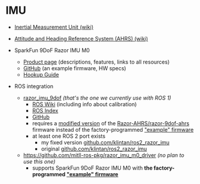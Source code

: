 # IMU

* [Inertial Measurement Unit (wiki)](https://en.wikipedia.org/wiki/Inertial_measurement_unit)

* [Attitude and Heading Reference System (AHRS) (wiki)](https://en.wikipedia.org/wiki/Attitude_and_heading_reference_system)

* SparkFun 9DoF Razor IMU M0
	* [Product page][sparkfun-sen-14001] (descriptions, features, links to all resources)
	* [GitHub][sparkfun-sen-14001-gh] (an example firmware, HW specs)
	* [Hookup Guide][sparkfun-sen-14001-hookup-guide]

* ROS integration
	* [razor_imu_9dof][razor_imu_9dof-gh] _(that's the one we currently use with ROS 1)_
		* [ROS Wiki][razor_imu_9dof-ros-wiki] (including info about calibration)
		* [ROS Index][razor_imu_9dof-ros-index-kinetic]
		* [GitHub][razor_imu_9dof-gh]
		* requires a [modified version][razor-9dof-ahrs-modified] of the [Razor-AHRS/razor-9dof-ahrs][razor-9dof-ahrs]
		  firmware instead of the factory-programmed ["example" firmware][sparkfun-sen-14001-gh]
		* at least one ROS 2 port exists
			* my fixed version [github.com/klintan/ros2_razor_imu](https://github.com/pokusew/ros2_razor_imu)
			* original [github.com/klintan/ros2_razor_imu](https://github.com/klintan/ros2_razor_imu)
	* https://github.com/mitll-ros-pkg/razor_imu_m0_driver _(no plan to use this one)_
		* supports SparkFun 9DoF Razor IMU M0 with **the
		  factory-programmed ["example" firmware][sparkfun-sen-14001-gh]**

[imu]: https://en.wikipedia.org/wiki/Inertial_measurement_unit

[ahrs]: https://en.wikipedia.org/wiki/Attitude_and_heading_reference_system

[sparkfun-sen-14001]: https://www.sparkfun.com/products/retired/14001

[sparkfun-sen-14001-gh]: https://github.com/sparkfun/9DOF_Razor_IMU

[sparkfun-sen-14001-hookup-guide]: https://learn.sparkfun.com/tutorials/9dof-razor-imu-m0-hookup-guide

[razor_imu_9dof-gh]: https://github.com/ENSTABretagneRobotics/razor_imu_9dof/tree/indigo-devel

[razor_imu_9dof-ros-wiki]: https://wiki.ros.org/razor_imu_9dof

[razor_imu_9dof-ros-index-kinetic]: https://index.ros.org/p/razor_imu_9dof/github-ENSTABretagneRobotics-razor_imu_9dof/#kinetic

[razor-9dof-ahrs-modified]: https://github.com/lebarsfa/razor-9dof-ahrs

[razor-9dof-ahrs]: https://github.com/Razor-AHRS/razor-9dof-ahrs
